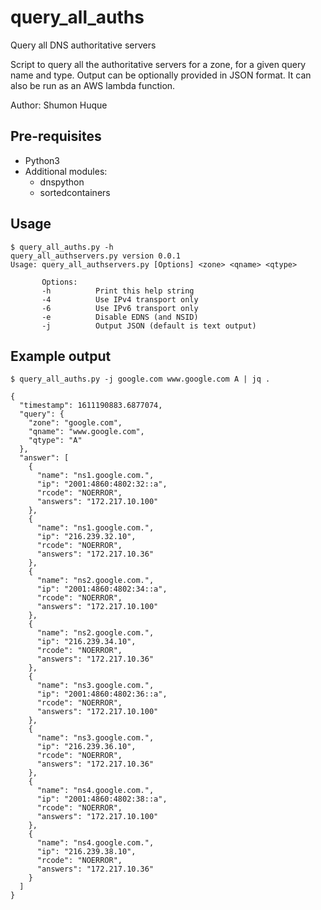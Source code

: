 # query_all_auths
Query all DNS authoritative servers

Script to query all the authoritative servers for a zone,
for a given query name and type. Output can be optionally
provided in JSON format. It can also be run as an AWS lambda
function.

Author: Shumon Huque

## Pre-requisites

* Python3
* Additional modules:
  * dnspython
  * sortedcontainers


## Usage

```
$ query_all_auths.py -h
query_all_authservers.py version 0.0.1
Usage: query_all_authservers.py [Options] <zone> <qname> <qtype>

       Options:
       -h          Print this help string
       -4          Use IPv4 transport only
       -6          Use IPv6 transport only
       -e          Disable EDNS (and NSID)
       -j          Output JSON (default is text output)
```

## Example output

```
$ query_all_auths.py -j google.com www.google.com A | jq .

{
  "timestamp": 1611190883.6877074,
  "query": {
    "zone": "google.com",
    "qname": "www.google.com",
    "qtype": "A"
  },
  "answer": [
    {
      "name": "ns1.google.com.",
      "ip": "2001:4860:4802:32::a",
      "rcode": "NOERROR",
      "answers": "172.217.10.100"
    },
    {
      "name": "ns1.google.com.",
      "ip": "216.239.32.10",
      "rcode": "NOERROR",
      "answers": "172.217.10.36"
    },
    {
      "name": "ns2.google.com.",
      "ip": "2001:4860:4802:34::a",
      "rcode": "NOERROR",
      "answers": "172.217.10.100"
    },
    {
      "name": "ns2.google.com.",
      "ip": "216.239.34.10",
      "rcode": "NOERROR",
      "answers": "172.217.10.36"
    },
    {
      "name": "ns3.google.com.",
      "ip": "2001:4860:4802:36::a",
      "rcode": "NOERROR",
      "answers": "172.217.10.100"
    },
    {
      "name": "ns3.google.com.",
      "ip": "216.239.36.10",
      "rcode": "NOERROR",
      "answers": "172.217.10.36"
    },
    {
      "name": "ns4.google.com.",
      "ip": "2001:4860:4802:38::a",
      "rcode": "NOERROR",
      "answers": "172.217.10.100"
    },
    {
      "name": "ns4.google.com.",
      "ip": "216.239.38.10",
      "rcode": "NOERROR",
      "answers": "172.217.10.36"
    }
  ]
}
```
